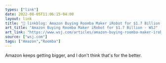 ```yaml
---
types: ["link"]
date: 2022-08-05T11:06:15-04:00
layout: link
title: "🔗 linkblog: Amazon Buying Roomba Maker iRobot for $1.7 Billion - WSJ'"
art_title: "Amazon Buying Roomba Maker iRobot for $1.7 Billion - WSJ"
art_link: "https://www.wsj.com/articles/amazon-buying-roomba-maker-irobot-for-1-7-billion-11659702187?mod=rss_Technology"
source: ["wsj.com"]
tags: ["Amazon","Roomba"]
---
```

Amazon keeps getting bigger, and I don't think that's for the better.
 
